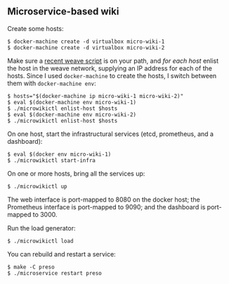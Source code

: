 ## Microservice-based wiki

Create some hosts:

    $ docker-machine create -d virtualbox micro-wiki-1
    $ docker-machine create -d virtualbox micro-wiki-2

Make sure a [recent weave script][weave-script] is on your path, and
*for each host* enlist the host in the weave network, supplying an IP
address for each of the hosts. Since I used `docker-machine` to create
the hosts, I switch between them with `docker-machine env`:

    $ hosts="$(docker-machine ip micro-wiki-1 micro-wiki-2)"
    $ eval $(docker-machine env micro-wiki-1)
    $ ./microwikictl enlist-host $hosts
    $ eval $(docker-machine env micro-wiki-2)
    $ ./microwikictl enlist-host $hosts

On one host, start the infrastructural services (etcd, prometheus, and
a dashboard):

    $ eval $(docker env micro-wiki-1)
    $ ./microwikictl start-infra

On one or more hosts, bring all the services up:

    $ ./microwikictl up

The web interface is port-mapped to 8080 on the docker host; the
Prometheus interface is port-mapped to 9090; and the dashboard is
port-mapped to 3000.

Run the load generator:

    $ ./microwikictl load

You can rebuild and restart a service:

    $ make -C preso
    $ ./microservice restart preso

[weave-script]: https://github.com/weaveworks/weave/releases/download/latest_release/weave
